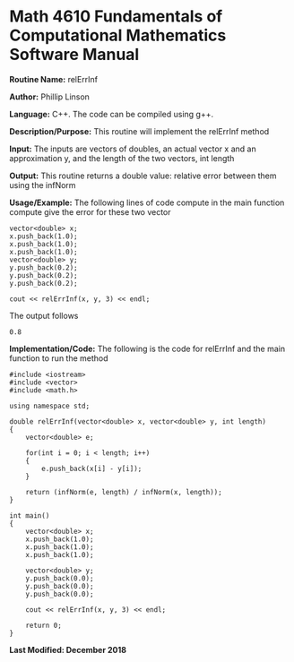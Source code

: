 # Math 4610 Fundamentals of Computational Mathematics Software Manual

**Routine Name:**           relErrInf

**Author:** Phillip Linson

**Language:** C++. The code can be compiled using g++.

**Description/Purpose:** This routine will implement the relErrInf method

**Input:** The inputs are vectors of doubles, an actual vector x and an approximation y, and the length of the two vectors, int length

**Output:** This routine returns a double value: relative error between them using the infNorm

**Usage/Example:** The following lines of code compute in the main function compute give the error for these two vector

	vector<double> x;
	x.push_back(1.0);
	x.push_back(1.0);		
	x.push_back(1.0);
	vector<double> y;
	y.push_back(0.2);
	y.push_back(0.2);
	y.push_back(0.2);

	cout << relErrInf(x, y, 3) << endl;
	
The output follows

	0.8

**Implementation/Code:** The following is the code for relErrInf and the main function to run the method

	#include <iostream>
	#include <vector>
	#include <math.h>

	using namespace std;

	double relErrInf(vector<double> x, vector<double> y, int length)
	{
		vector<double> e;

		for(int i = 0; i < length; i++)
		{
			e.push_back(x[i] - y[i]);
		}

		return (infNorm(e, length) / infNorm(x, length));
	}

	int main()
	{
		vector<double> x;
		x.push_back(1.0);
		x.push_back(1.0);
		x.push_back(1.0);

		vector<double> y;
		y.push_back(0.0);
		y.push_back(0.0);
		y.push_back(0.0);
		
		cout << relErrInf(x, y, 3) << endl;

		return 0;
	}

**Last Modified: December 2018**
